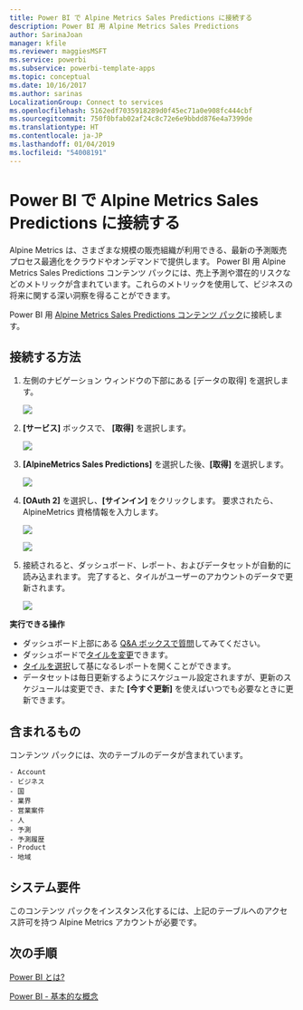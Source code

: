 ```yaml
---
title: Power BI で Alpine Metrics Sales Predictions に接続する
description: Power BI 用 Alpine Metrics Sales Predictions
author: SarinaJoan
manager: kfile
ms.reviewer: maggiesMSFT
ms.service: powerbi
ms.subservice: powerbi-template-apps
ms.topic: conceptual
ms.date: 10/16/2017
ms.author: sarinas
LocalizationGroup: Connect to services
ms.openlocfilehash: 5162edf7035918289d0f45ec71a0e908fc444cbf
ms.sourcegitcommit: 750f0bfab02af24c8c72e6e9bbdd876e4a7399de
ms.translationtype: HT
ms.contentlocale: ja-JP
ms.lasthandoff: 01/04/2019
ms.locfileid: "54008191"
---
```

# <a name="connect-to-alpine-metrics-sales-predictions-with-power-bi"></a>Power BI で Alpine Metrics Sales Predictions に接続する
Alpine Metrics は、さまざまな規模の販売組織が利用できる、最新の予測販売プロセス最適化をクラウドやオンデマンドで提供します。 Power BI 用 Alpine Metrics Sales Predictions コンテンツ パックには、売上予測や潜在的リスクなどのメトリックが含まれています。これらのメトリックを使用して、ビジネスの将来に関する深い洞察を得ることができます。 

Power BI 用 [Alpine Metrics Sales Predictions コンテンツ パック](https://app.powerbi.com/getdata/services/alpine-metrics)に接続します。

## <a name="how-to-connect"></a>接続する方法
1. 左側のナビゲーション ウィンドウの下部にある [データの取得] を選択します。  
   
    ![](media/service-connect-to-alpine-metrics/getdata.png)
2. **[サービス]** ボックスで、 **[取得]** を選択します。  
   
    ![](media/service-connect-to-alpine-metrics/services.png)
3. **[AlpineMetrics Sales Predictions]** を選択した後、**[取得]** を選択します。  
   
    ![](media/service-connect-to-alpine-metrics/alpine.png)
4. **[OAuth 2]** を選択し、**[サインイン]** をクリックします。 要求されたら、AlpineMetrics 資格情報を入力します。
   
    ![](media/service-connect-to-alpine-metrics/creds.png)
   
    ![](media/service-connect-to-alpine-metrics/creds2.png)
5. 接続されると、ダッシュボード、レポート、およびデータセットが自動的に読み込まれます。 完了すると、タイルがユーザーのアカウントのデータで更新されます。
   
    ![](media/service-connect-to-alpine-metrics/dashboard.png)

**実行できる操作**

* ダッシュボード上部にある [Q&A ボックスで質問](consumer/end-user-q-and-a.md)してみてください。
* ダッシュボードで[タイルを変更](service-dashboard-edit-tile.md)できます。
* [タイルを選択](consumer/end-user-tiles.md)して基になるレポートを開くことができます。
* データセットは毎日更新するようにスケジュール設定されますが、更新のスケジュールは変更でき、また **[今すぐ更新]** を使えばいつでも必要なときに更新できます。

## <a name="whats-included"></a>含まれるもの
コンテンツ パックには、次のテーブルのデータが含まれています。  

    - Account    
    - ビジネス    
    - 国    
    - 業界    
    - 営業案件  
    - 人  
    - 予測    
    - 予測履歴    
    - Product  
    - 地域    

## <a name="system-requirements"></a>システム要件
このコンテンツ パックをインスタンス化するには、上記のテーブルへのアクセス許可を持つ Alpine Metrics アカウントが必要です。

## <a name="next-steps"></a>次の手順
[Power BI とは?](power-bi-overview.md)

[Power BI - 基本的な概念](consumer/end-user-basic-concepts.md)

